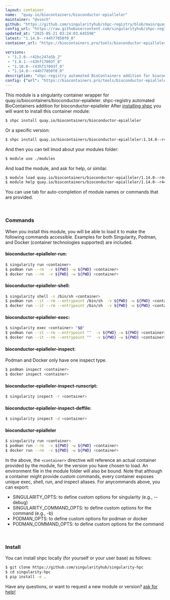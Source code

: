 ```yaml
---
layout: container
name:  "quay.io/biocontainers/bioconductor-epialleler"
maintainer: "@vsoch"
github: "https://github.com/singularityhub/shpc-registry/blob/main/quay.io/biocontainers/bioconductor-epialleler/container.yaml"
config_url: "https://raw.githubusercontent.com/singularityhub/shpc-registry/main/quay.io/biocontainers/bioconductor-epialleler/container.yaml"
updated_at: "2025-05-21 03:24:03.645598"
latest: "1.14.0--r44h77050f0_0"
container_url: "https://biocontainers.pro/tools/bioconductor-epialleler"

versions:
 - "1.2.0--r41hc247a5b_2"
 - "1.8.1--r43hf17093f_0"
 - "1.10.0--r43hf17093f_0"
 - "1.14.0--r44h77050f0_0"
description: "shpc-registry automated BioContainers addition for bioconductor-epialleler"
config: {"url": "https://biocontainers.pro/tools/bioconductor-epialleler", "maintainer": "@vsoch", "description": "shpc-registry automated BioContainers addition for bioconductor-epialleler", "latest": {"1.14.0--r44h77050f0_0": "sha256:599707420ee8825f43a15024b692f224c20c8457f49548894d6130d77928061b"}, "tags": {"1.2.0--r41hc247a5b_2": "sha256:18a1c72ef0446570273f5b9576452db84e883545cc6cee01a054576552823502", "1.8.1--r43hf17093f_0": "sha256:d05c7445787cc530f4c06e7d0c482c569391dc48ed335e44a264643190feddfd", "1.10.0--r43hf17093f_0": "sha256:c9b5a7559faeae42308bab823f1dd8fcc3d7be0381d72d39e1e0ab67665abffe", "1.14.0--r44h77050f0_0": "sha256:599707420ee8825f43a15024b692f224c20c8457f49548894d6130d77928061b"}, "docker": "quay.io/biocontainers/bioconductor-epialleler"}
---
```


This module is a singularity container wrapper for quay.io/biocontainers/bioconductor-epialleler.
shpc-registry automated BioContainers addition for bioconductor-epialleler
After [installing shpc](#install) you will want to install this container module:


```bash
$ shpc install quay.io/biocontainers/bioconductor-epialleler
```

Or a specific version:

```bash
$ shpc install quay.io/biocontainers/bioconductor-epialleler:1.14.0--r44h77050f0_0
```

And then you can tell lmod about your modules folder:

```bash
$ module use ./modules
```

And load the module, and ask for help, or similar.

```bash
$ module load quay.io/biocontainers/bioconductor-epialleler/1.14.0--r44h77050f0_0
$ module help quay.io/biocontainers/bioconductor-epialleler/1.14.0--r44h77050f0_0
```

You can use tab for auto-completion of module names or commands that are provided.

<br>

### Commands

When you install this module, you will be able to load it to make the following commands accessible.
Examples for both Singularity, Podman, and Docker (container technologies supported) are included.

#### bioconductor-epialleler-run:

```bash
$ singularity run <container>
$ podman run --rm  -v ${PWD} -w ${PWD} <container>
$ docker run --rm  -v ${PWD} -w ${PWD} <container>
```

#### bioconductor-epialleler-shell:

```bash
$ singularity shell -s /bin/sh <container>
$ podman run --it --rm --entrypoint /bin/sh  -v ${PWD} -w ${PWD} <container>
$ docker run --it --rm --entrypoint /bin/sh  -v ${PWD} -w ${PWD} <container>
```

#### bioconductor-epialleler-exec:

```bash
$ singularity exec <container> "$@"
$ podman run --it --rm --entrypoint ""  -v ${PWD} -w ${PWD} <container> "$@"
$ docker run --it --rm --entrypoint ""  -v ${PWD} -w ${PWD} <container> "$@"
```

#### bioconductor-epialleler-inspect:

Podman and Docker only have one inspect type.

```bash
$ podman inspect <container>
$ docker inspect <container>
```

#### bioconductor-epialleler-inspect-runscript:

```bash
$ singularity inspect -r <container>
```

#### bioconductor-epialleler-inspect-deffile:

```bash
$ singularity inspect -d <container>
```



#### bioconductor-epialleler

```bash
$ singularity run <container>
$ podman run --rm  -v ${PWD} -w ${PWD} <container>
$ docker run --rm  -v ${PWD} -w ${PWD} <container>
```


In the above, the `<container>` directive will reference an actual container provided
by the module, for the version you have chosen to load. An environment file in the
module folder will also be bound. Note that although a container
might provide custom commands, every container exposes unique exec, shell, run, and
inspect aliases. For anycommands above, you can export:

 - SINGULARITY_OPTS: to define custom options for singularity (e.g., --debug)
 - SINGULARITY_COMMAND_OPTS: to define custom options for the command (e.g., -b)
 - PODMAN_OPTS: to define custom options for podman or docker
 - PODMAN_COMMAND_OPTS: to define custom options for the command

<br>

### Install

You can install shpc locally (for yourself or your user base) as follows:

```bash
$ git clone https://github.com/singularityhub/singularity-hpc
$ cd singularity-hpc
$ pip install -e .
```

Have any questions, or want to request a new module or version? [ask for help!](https://github.com/singularityhub/singularity-hpc/issues)